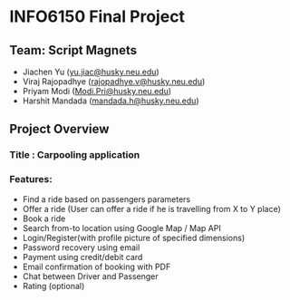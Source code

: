 # INFO6150 Final Project


## Team: Script Magnets
* Jiachen Yu (yu.jiac@husky.neu.edu)
* Viraj Rajopadhye (rajopadhye.v@husky.neu.edu)
* Priyam Modi (Modi.Pri@husky.neu.edu)
* Harshit Mandada (mandada.h@husky.neu.edu)

## Project Overview
### Title : Carpooling application
 ### Features: 
* Find a ride based on passengers parameters
* Offer a ride (User can offer a ride if he is travelling from X to Y place)
* Book a ride
* Search from-to location using Google Map / Map API
* Login/Register(with profile picture of specified dimensions)
* Password recovery using email
* Payment using credit/debit card
* Email confirmation of booking with PDF
* Chat between Driver and Passenger
* Rating (optional)

